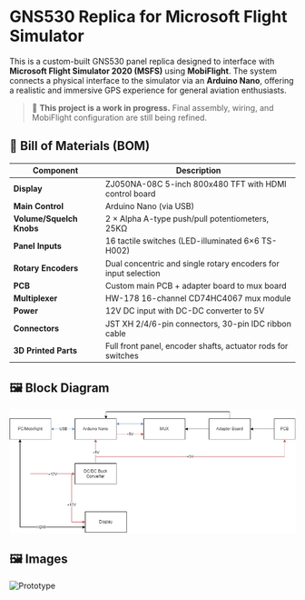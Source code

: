# GNS530 Replica for Microsoft Flight Simulator

This is a custom-built GNS530 panel replica designed to interface with **Microsoft Flight Simulator 2020 (MSFS)** using **MobiFlight**. The system connects a physical interface to the simulator via an **Arduino Nano**, offering a realistic and immersive GPS experience for general aviation enthusiasts.

> 🚧 **This project is a work in progress.** Final assembly, wiring, and MobiFlight configuration are still being refined.


## 🧰 Bill of Materials (BOM)

| Component | Description |
|----------|-------------|
| **Display** | ZJ050NA-08C 5-inch 800x480 TFT with HDMI control board |
| **Main Control** | Arduino Nano (via USB) |
| **Volume/Squelch Knobs** | 2 × Alpha A-type push/pull potentiometers, 25KΩ |
| **Panel Inputs** | 16 tactile switches (LED-illuminated 6×6 TS-H002) |
| **Rotary Encoders** | Dual concentric and single rotary encoders for input selection |
| **PCB** | Custom main PCB + adapter board to mux board |
| **Multiplexer** | HW-178 16-channel CD74HC4067 mux module |
| **Power** | 12V DC input with DC-DC converter to 5V |
| **Connectors** | JST XH 2/4/6-pin connectors, 30-pin IDC ribbon cable |
| **3D Printed Parts** | Full front panel, encoder shafts, actuator rods for switches |


## 🖼️ Block Diagram
  
![Block Diagram](https://github.com/br4593/GNS530/blob/main/drawings/block_diagram.png)

## 🖼️ Images

![Prototype](20250606_175118.jpg)

